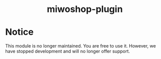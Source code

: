 <h1 align="center">miwoshop-plugin</h1>

<h1 align="left">Notice</h1>
This module is no longer maintained. You are free to use it. However, we have stopped development and will no longer offer support.


